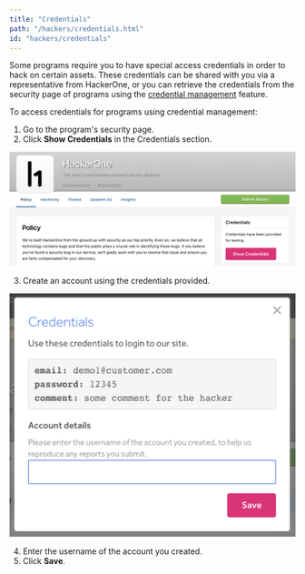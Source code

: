 ```yaml
---
title: "Credentials"
path: "/hackers/credentials.html"
id: "hackers/credentials"
---
```


Some programs require you to have special access credentials in order to hack on certain assets. These credentials can be shared with you via a representative from HackerOne, or you can retrieve the credentials from the security page of programs using the [credential management](/programs/credential-management.html) feature.

To access credentials for programs using credential management:
1. Go to the program's security page.
2. Click <b>Show Credentials</b> in the Credentials section.

![credentials-1](./images/credentials-1.png)

3. Create an account using the credentials provided.

![credentials popup modal](./images/credentials-2.png)

4. Enter the username of the account you created.
5. Click <b>Save</b>. 
